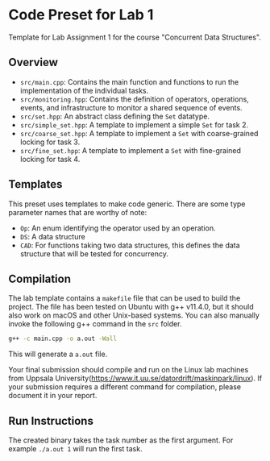 # Code Preset for Lab 1

Template for Lab Assignment 1 for the course "Concurrent Data Structures".

## Overview

* `src/main.cpp`: Contains the main function and functions to run the implementation of the individual tasks.
* `src/monitoring.hpp`: Contains the definition of operators, operations, events, and infrastructure to monitor a shared sequence of events.
* `src/set.hpp`: An abstract class defining the `Set` datatype.
* `src/simple_set.hpp`: A template to implement a simple `Set` for task 2.
* `src/coarse_set.hpp`: A template to implement a `Set` with coarse-grained locking for task 3.
* `src/fine_set.hpp`: A template to implement a `Set` with fine-grained locking for task 4.

## Templates

This preset uses templates to make code generic. There are some type parameter names that are worthy of note:
* `Op`: An enum identifying the operator used by an operation.
* `DS`: A data structure
* `CAD`: For functions taking two data structures, this defines the data structure that will be tested for concurrency.

## Compilation

The lab template contains a `makefile` file that can be used to build the project. The file has been tested on Ubuntu with g++ v11.4.0, but it should also work on macOS and other Unix-based systems. You can also manually invoke the following g++ command in the `src` folder.

```bash
g++ -c main.cpp -o a.out -Wall
```

This will generate a `a.out` file.

Your final submission should compile and run on the Linux lab machines from Uppsala University(https://www.it.uu.se/datordrift/maskinpark/linux). If your submission requires a different command for compilation, please document it in your report.

## Run Instructions

The created binary takes the task number as the first argument. For example `./a.out 1` will run the first task.
